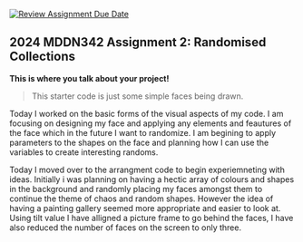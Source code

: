 [![Review Assignment Due Date](https://classroom.github.com/assets/deadline-readme-button-24ddc0f5d75046c5622901739e7c5dd533143b0c8e959d652212380cedb1ea36.svg)](https://classroom.github.com/a/uYb6fuja)
## 2024 MDDN342 Assignment 2: Randomised Collections

**This is where you talk about your project!**

>This starter code is just some simple faces being drawn. 

Today I worked on the basic forms of the visual aspects of my code. I am focusing on designing my face and applying any elements and feautures of the face which in the future I want to randomize. I am begining to apply parameters to the shapes on the face and planning how I can use the variables to create interesting randoms. 

Today I moved over to the arrangment code to begin experiemneting with ideas. Initially i was planning on having a hectic array of colours and shapes in the background and randomly placing my faces amongst them to continue the theme of chaos and random shapes. However the idea of having a painting gallery seemed more appropriate and easier to look at. Using tilt value I have alligned a picture frame to go behind the faces, I have also reduced the number of faces on the screen to only three. 


